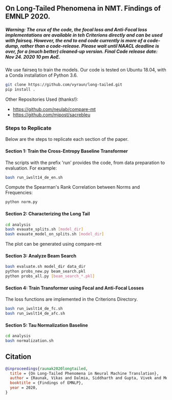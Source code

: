 ## On Long-Tailed Phenomena in NMT. Findings of EMNLP 2020.

##### Warning:  The crux of the code, the focal loss and Anti-Focal loss implementations are available in teh Criterions directly and can be used with fairseq. However, the end to end code currently is more of a code-dump, rather than a code-release. Please wait until NAACL deadline is over, for a (much better) cleaned-up version. Final Code release date: Nov 24. 2020 10 pm AoE. 

We use fairseq to train the models. Our code is tested on Ubuntu 18.04, with a Conda installation of Python 3.6.

```bash
git clone https://github.com/vyraun/long-tailed.git
pip install .
```

Other Repositories Used (thanks!): 

* https://github.com/neulab/compare-mt
* https://github.com/mjpost/sacrebleu

### Steps to Replicate
Below are the steps to replicate each section of the paper.

#### Section 1: Train the Cross-Entropy Baseline Transformer

The scripts with the prefix 'run' provides the code, from data preparation to evaluation. For example: 

```bash
bash run_iwslt14_de_en.sh
```

Compute the Spearman's Rank Correlation between Norms and Frequencies:

```bash
python norm.py
```

#### Section 2: Characterizing the Long Tail

```bash
cd analysis
bash evauate_splits.sh [model_dir]
bash evauate_model_on_splits.sh [model_dir]
```

The plot can be generated using compare-mt

#### Section 3: Analyze Beam Search

```bash
bash evaluate.sh model_dir data_dir
python probs_new.py beam_search.pkl
python probs_all.py [beam_search_*.pkl]
```

#### Section 4: Train Transformer using Focal and Anti-Focal Losses

The loss functions are implemented in the Criterions Directory.

```bash
bash run_iwslt14_de_fc.sh
bash run_iwslt14_de_afc.sh
```

#### Section 5: Tau Normalization Baseline

```bash
cd analysis
bash normalization.sh
```

## Citation
```bibtex
@inproceedings{raunak2020longtailed,
  title = {On Long-Tailed Phenomena in Neural Machine Translation},
  author = {Raunak, Vikas and Dalmia, Siddharth and Gupta, Vivek and Metze, Florian},
  booktitle = {Findings of EMNLP},
  year = 2020,
}
```
